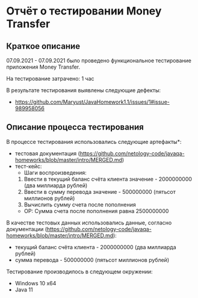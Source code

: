 # Отчёт о тестировании Money Transfer

## Краткое описание

07.09.2021 - 07.09.2021 было проведено функциональное тестирование приложения Money Transfer.

На тестирование затрачено: 1 час

В результате тестирования выявлены следующие дефекты:
* https://github.com/Maryust/JavaHomework1.1/issues/1#issue-989958056

## Описание процесса тестирования

В процессе тестирования использовались следующие артефакты*:
* тестовая документация (https://github.com/netology-code/javaqa-homeworks/blob/master/intro/MERGED.md)
* тест-кейс: 
  * Шаги воспроизведения:
  1. Ввести в текущий баланс счёта клиента значение - 2000000000 (два миллиарда рублей)
  2. Ввести в сумму перевода значение - 500000000 (пятьсот миллионов рублей)
  3. Вычислить сумму счета после пополнения 
  * ОР: Сумма счета после пополнения равна 2500000000

В качестве тестовых данных использовались данные, согласно документации (https://github.com/netology-code/javaqa-homeworks/blob/master/intro/MERGED.md):
* текущий баланс счёта клиента - 2000000000 (два миллиарда рублей)
* сумма перевода  - 500000000 (пятьсот миллионов рублей)

Тестирование производилось в следующем окружении:
* Windows 10 x64
* Java 11
